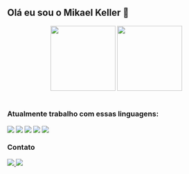 ## Olá eu sou o Mikael Keller 👋
<div align="center">
 
  <img height="150em" src="https://github-readme-stats.vercel.app/api?username=ServerK001&show_icons=true&theme=github_dark&include_all_commits=true&count_private=true"/>
    
  <img height="150em" src="https://github-readme-stats.vercel.app/api/top-langs/?username=ServerK001&layout=compact&langs_count=7&theme=github_dark"/>
</div>
<br/>


  ### Atualmente trabalho com essas linguagens:  
<div style="display: inline_block">

  <img align="center"   src="https://img.shields.io/badge/JavaScript-F7DF1E?style=for-the-badge&logo=javascript&logoColor=black">
  <img align="center"   src="https://img.shields.io/badge/React-20232A?style=for-the-badge&logo=react&logoColor=61DAFB">
  <img align="center"   src="https://img.shields.io/badge/HTML5-E34F26?style=for-the-badge&logo=html5&logoColor=white">
  <img align="center"  src="	https://img.shields.io/badge/CSS3-1572B6?style=for-the-badge&logo=css3&logoColor=white">
  <img align="center"  src="https://img.shields.io/badge/Sass-CC6699?style=for-the-badge&logo=sass&logoColor=white">
    

 </div>
 
 ### Contato
 <div style="display: inline_block; justify-items: center; align-items: center">
 <a href="https://www.linkedin.com/in/mikael-keller-6511341a2/" target="_blank">
  <img src="https://img.shields.io/badge/LinkedIn-0077B5?style=for-the-badge&logo=linkedin&logoColor=white"/>
</a>
 
 <a href="https://www.linkedin.com/in/mikael-keller-6511341a2/" target="_blank">
 <a href = "mailto:foxkeller1996@gmail.com" ><img src="https://img.shields.io/badge/-Gmail-%23333?style=for-the-badge&logo=gmail&logoColor=white" target="_blank"></a>
 </div>
  
  




